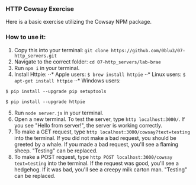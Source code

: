 ### HTTP Cowsay Exercise
Here is a basic exercise utilizing the Cowsay NPM package.

### How to use it:
1. Copy this into your terminal:
`git clone https://github.com/0blu3/07-http_servers.git`
2. Navigate to the correct folder: `cd 07-http_servers/lab-brae`
3. Run `npm i` in your terminal.
4. Install Httpie:
⋅⋅* Apple users: `$ brew install httpie`
⋅⋅* Linux users: `$ apt-get install httpie`
⋅⋅* Windows users: 
```
$ pip install --upgrade pip setuptools

$ pip install --upgrade httpie
```
5. Run `node server.js` in your terminal.
6. Open a new terminal. To test the server, type `http localhost:3000/`. 
    If you see "Hello from server!", the server is working correctly.
7. To make a GET request, type `http localhost:3000/cowsay?text=testing` into the terminal. If you did not make a bad request, you should be greeted by a whale. If you made a bad request, you'll see a flaming sheep. "Testing" can be replaced.
8. To make a POST request, type `http POST localhost:3000/cowsay text=testing` into the terminal. If the request was good, you'll see a hedgehog. If it was bad, you'll see a creepy milk carton man. "Testing" can be replaced.




